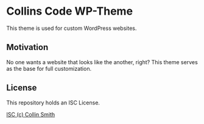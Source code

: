 # Collins Code WP-Theme
This theme is used for custom WordPress websites.

## Motivation
No one wants a website that looks like the another, right? This theme serves as the base for full customization.

## License
This repository holds an ISC License.

[ISC (c) Collin Smith](./LICENSE.txt)

